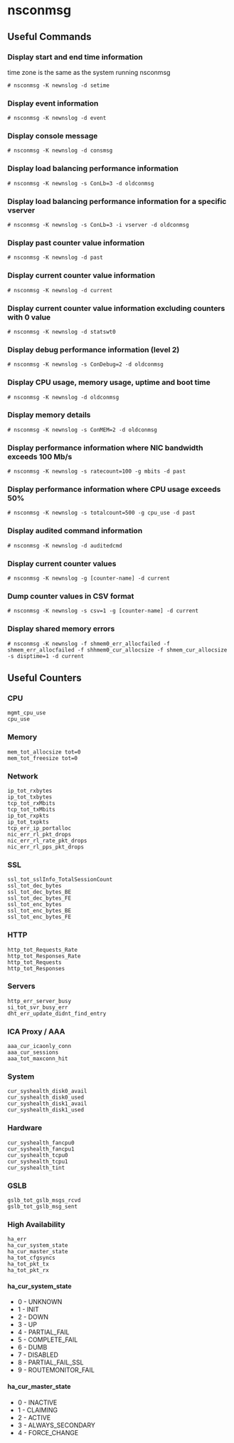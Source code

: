 # nsconmsg

## Useful Commands

### Display start and end time information
time zone is the same as the system running nsconmsg

	# nsconmsg -K newnslog -d setime

### Display event information
	# nsconmsg -K newnslog -d event

### Display console message
	# nsconmsg -K newnslog -d consmsg

### Display load balancing performance information
	# nsconmsg -K newnslog -s ConLb=3 -d oldconmsg

### Display load balancing performance information for a specific vserver
	# nsconmsg -K newnslog -s ConLb=3 -i vserver -d oldconmsg

### Display past counter value information
	# nsconmsg -K newnslog -d past

### Display current counter value information
	# nsconmsg -K newnslog -d current

### Display current counter value information excluding counters with 0 value
	# nsconmsg -K newnslog -d statswt0

### Display debug performance information (level 2)
	# nsconmsg -K newnslog -s ConDebug=2 -d oldconmsg

### Display CPU usage, memory usage, uptime and boot time
	# nsconmsg -K newnslog -d oldconmsg

### Display memory details
	# nsconmsg -K newnslog -s ConMEM=2 -d oldconmsg

### Display performance information where NIC bandwidth exceeds 100 Mb/s
	# nsconmsg -K newnslog -s ratecount=100 -g mbits -d past

### Display performance information where CPU usage exceeds 50%
	# nsconmsg -K newnslog -s totalcount=500 -g cpu_use -d past

### Display audited command information
	# nsconmsg -K newnslog -d auditedcmd

### Display current counter values
	# nsconmsg -K newnslog -g [counter-name] -d current

### Dump counter values in CSV format
	# nsconmsg -K newnslog -s csv=1 -g [counter-name] -d current

### Display shared memory errors
	# nsconmsg -K newnslog -f shmem0_err_allocfailed -f shmem_err_allocfailed -f shhmem0_cur_allocsize -f shmem_cur_allocsize -s disptime=1 -d current

## Useful Counters

### CPU
	mgmt_cpu_use
	cpu_use

### Memory
	mem_tot_allocsize tot=0
	mem_tot_freesize tot=0

### Network
	ip_tot_rxbytes
	ip_tot_txbytes
	tcp_tot_rxMbits
	tcp_tot_txMbits
	ip_tot_rxpkts
	ip_tot_txpkts
	tcp_err_ip_portalloc
	nic_err_rl_pkt_drops
	nic_err_rl_rate_pkt_drops
	nic_err_rl_pps_pkt_drops

### SSL
	ssl_tot_sslInfo_TotalSessionCount
	ssl_tot_dec_bytes
	ssl_tot_dec_bytes_BE
	ssl_tot_dec_bytes_FE
	ssl_tot_enc_bytes
	ssl_tot_enc_bytes_BE
	ssl_tot_enc_bytes_FE

### HTTP
	http_tot_Requests_Rate
	http_tot_Responses_Rate
	http_tot_Requests
	http_tot_Responses

### Servers
	http_err_server_busy
	si_tot_svr_busy_err
	dht_err_update_didnt_find_entry

### ICA Proxy / AAA
	aaa_cur_icaonly_conn
	aaa_cur_sessions
	aaa_tot_maxconn_hit

### System
	cur_syshealth_disk0_avail
	cur_syshealth_disk0_used
	cur_syshealth_disk1_avail
	cur_syshealth_disk1_used

### Hardware
	cur_syshealth_fancpu0
	cur_syshealth_fancpu1
	cur_syshealth_tcpu0
	cur_syshealth_tcpu1
	cur_syshealth_tint

### GSLB
	gslb_tot_gslb_msgs_rcvd
	gslb_tot_gslb_msg_sent  

### High Availability
	ha_err
	ha_cur_system_state
	ha_cur_master_state
	ha_tot_cfgsyncs
	ha_tot_pkt_tx
	ha_tot_pkt_rx
	
#### ha_cur_system_state
* 0 - UNKNOWN
* 1 - INIT
* 2 - DOWN
* 3 - UP
* 4 - PARTIAL_FAIL
* 5 - COMPLETE_FAIL
* 6 - DUMB
* 7 - DISABLED
* 8 - PARTIAL_FAIL_SSL
* 9 - ROUTEMONITOR_FAIL

#### ha_cur_master_state
* 0 - INACTIVE
* 1 - CLAIMING
* 2 - ACTIVE
* 3 - ALWAYS_SECONDARY
* 4 - FORCE_CHANGE
